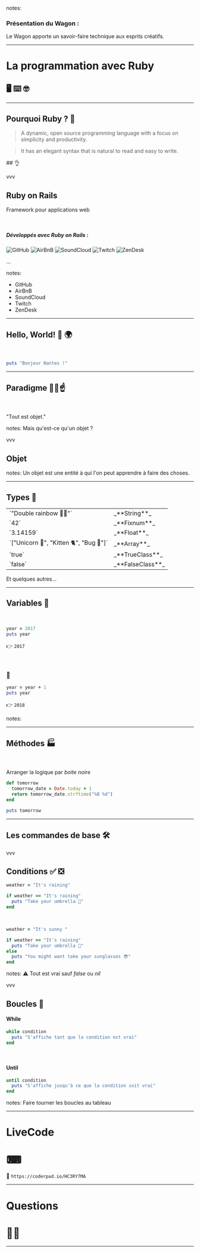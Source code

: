 <!-- .slide: data-background-image="images/le_wagon.png" -->

notes:
### Présentation du Wagon :
Le Wagon apporte un savoir-faire technique aux esprits créatifs.

---

# La programmation avec Ruby
## 🖥 ⌨ 🤓


---

## Pourquoi Ruby ? 🤔

> A dynamic, open source programming language with a focus on simplicity and productivity.

> It has an elegant syntax that is natural to read and easy to write.

## 👌

vvv

## Ruby on Rails
Framework pour applications web

&nbsp;

##### Développés avec Ruby on Rails :
![GitHub](images/github.png)
![AirBnB](images/airbnb.png)
![SoundCloud](images/soundcloud.png)
![Twitch](images/twitch.png)
![ZenDesk](images/zendesk.png)

...

notes:
- GitHub
- AirBnB
- SoundCloud
- Twitch
- ZenDesk

---

## Hello, World! 👋 🌍

&nbsp;

```ruby
puts "Bonjour Nantes !"
```

---

## Paradigme 👴🏻☝

&nbsp;

"Tout est objet."

notes: Mais qu'est-ce qu'un objet ?

vvv

## Objet

<!-- TODO -->

notes: Un objet est une entité à qui l'on peut apprendre à faire des choses.

---

## Types 🔖

<table>
    <tr>
        <td>`"Double rainbow 🌈🌈"`</td>
        <td>_**String**_</td>
        <!-- .element: class="fragment" data-fragment-index="2" -->
    </tr>
    <tr>
        <td>`42`</td>
        <td>_**Fixnum**_</td>
        <!-- .element: class="fragment" data-fragment-index="3" -->
    </tr>
    <tr>
        <td>`3.14159`</td>
        <td>_**Float**_</td>
        <!-- .element: class="fragment" data-fragment-index="4" -->
    </tr>
    <tr>
        <td>`["Unicorn 🦄", "Kitten 🐈", "Bug 🐛"]`</td>
        <td>_**Array**_</td>
        <!-- .element: class="fragment" data-fragment-index="5" -->
    </tr>
    <tr>
        <td>`true`</td>
        <td>_**TrueClass**_</td>
        <!-- .element: class="fragment" data-fragment-index="6" -->
    </tr>
    <tr>
        <td>`false`</td>
        <td>_**FalseClass**_</td>
        <!-- .element: class="fragment" data-fragment-index="7" -->
    </tr>
</table>
<!-- .element: class="fragment" data-fragment-index="1" -->

Et quelques autres...
<!-- .element: class="fragment" data-fragment-index="8" -->

---

## Variables 🎁

&nbsp;

```ruby
year = 2017
puts year
```

👉<!-- .element: class="fragment" data-fragment-index="1" -->
`2017`<!-- .element: class="fragment" data-fragment-index="1" -->

&nbsp;

### 🎉
<!-- .element: class="fragment" data-fragment-index="2" -->

```ruby
year = year + 1
puts year
```
<!-- .element: class="fragment" data-fragment-index="2" -->

👉<!-- .element: class="fragment" data-fragment-index="3" -->
`2018`<!-- .element: class="fragment" data-fragment-index="3" -->

notes:

---

## Méthodes 🏭

&nbsp;

Arranger la logique par _boite noire_

```ruby
def tomorrow
  tomorrow_date = Date.today + 1
  return tomorrow_date.strftime("%B %d")
end

puts tomorrow
```

---

## Les commandes de base 🛠

vvv

## Conditions ✅ ❎

```ruby
weather = "It's raining"

if weather == "It's raining"
  puts "Take your umbrella 🌂"
end
```

&nbsp;

```ruby
weather = "It's sunny "

if weather == "It's raining"
  puts "Take your umbrella 🌂"
else
  puts "You might want take your sunglasses 😎"
end
```
<!-- .element: class="fragment" data-fragment-index="1" -->

notes: ⚠ Tout est vrai sauf _false_ ou _nil_

vvv

## Boucles 🔁

#### While
<!-- .element: class="fragment" data-fragment-index="1" -->

```ruby
while condition
  puts "S'affiche tant que la condition est vrai"
end
```
<!-- .element: class="fragment" data-fragment-index="1" -->

&nbsp;

#### Until
<!-- .element: class="fragment" data-fragment-index="2" -->

```ruby
until condition
  puts "S'affiche jusqu'à ce que la condition soit vrai"
end
```
<!-- .element: class="fragment" data-fragment-index="2" -->

notes: Faire tourner les boucles au tableau

---

# LiveCode
# ⌨

<!-- Use a new link for the free version -->
🔗 `https://coderpad.io/HC3RY7MA`

---

# Questions
# 💬❔

---

<!-- .slide: data-background-image="images/le_wagon.png" -->
